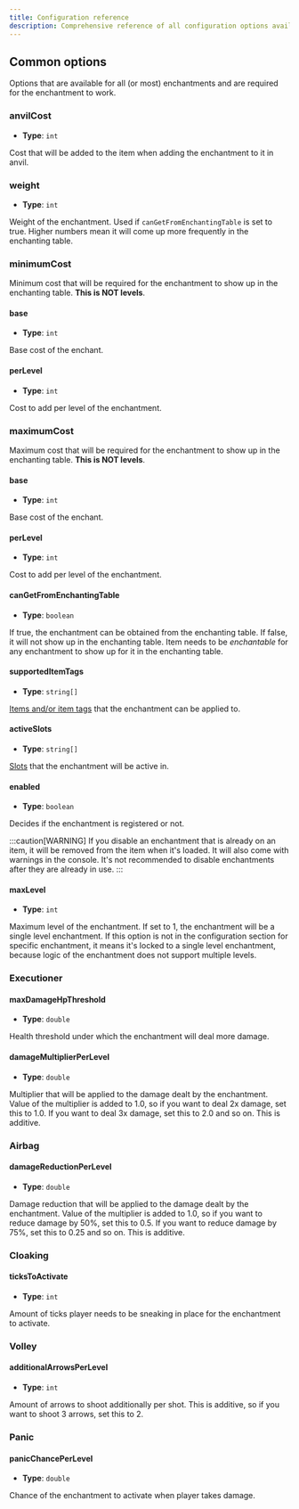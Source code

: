 ```yaml
---
title: Configuration reference
description: Comprehensive reference of all configuration options available in Enchantio
---
```



## Common options

Options that are available for all (or most) enchantments and are required for the enchantment to work.

### anvilCost

- **Type**: `int`

Cost that will be added to the item when adding the enchantment to it in anvil.

### weight

- **Type**: `int`

Weight of the enchantment. Used if `canGetFromEnchantingTable` is set to true. Higher numbers mean it will come up more
frequently in the enchanting table.

### minimumCost

Minimum cost that will be required for the enchantment to show up in the enchanting table. **This is NOT levels**.

#### base

- **Type**: `int`

Base cost of the enchant.

#### perLevel

- **Type**: `int`

Cost to add per level of the enchantment.

### maximumCost

Maximum cost that will be required for the enchantment to show up in the enchanting table. **This is NOT levels**.

#### base

- **Type**: `int`

Base cost of the enchant.

#### perLevel

- **Type**: `int`

Cost to add per level of the enchantment.

#### canGetFromEnchantingTable

- **Type**: `boolean`

If true, the enchantment can be obtained from the enchanting table. If false, it will not show up in the enchanting
table. Item needs to be *enchantable* for any enchantment to show up for it in the enchanting table.

#### supportedItemTags

- **Type**: `string[]`

[Items and/or item tags](/configuration/input-types#tags) that the enchantment can be applied to.

#### activeSlots

- **Type**: `string[]`

[Slots](/configuration/input-types#slot-types) that the enchantment will be active in.


#### enabled

- **Type**: `boolean`

Decides if the enchantment is registered or not.

:::caution[WARNING]
If you disable an enchantment that is already on an item, it will be removed from the item when it's loaded.
It will also come with warnings in the console. It's not recommended to disable enchantments after they are already in
use.
:::

#### maxLevel

- **Type**: `int`

Maximum level of the enchantment. If set to 1, the enchantment will be a single level enchantment. If this option is not
in the configuration section for specific enchantment, it means it's locked to a single level enchantment, because logic
of the enchantment does not support multiple levels.

### Executioner

#### maxDamageHpThreshold

- **Type**: `double`

Health threshold under which the enchantment will deal more damage.

#### damageMultiplierPerLevel

- **Type**: `double`

Multiplier that will be applied to the damage dealt by the enchantment. Value of the multiplier is added to 1.0, so if
you want to deal 2x damage, set this to 1.0. If you want to deal 3x damage, set this to 2.0 and so on. This is additive.

### Airbag

#### damageReductionPerLevel

- **Type**: `double`

Damage reduction that will be applied to the damage dealt by the enchantment. Value of the multiplier is added to 1.0,
so if you want to reduce damage by 50%, set this to 0.5. If you want to reduce damage by 75%, set this to 0.25 and so
on. This is additive.

### Cloaking

#### ticksToActivate

- **Type**: `int`

Amount of ticks player needs to be sneaking in place for the enchantment to activate.

### Volley

#### additionalArrowsPerLevel

- **Type**: `int`

Amount of arrows to shoot additionally per shot. This is additive, so if you want to shoot 3 arrows, set this to 2.

### Panic

#### panicChancePerLevel

- **Type**: `double`

Chance of the enchantment to activate when player takes damage.
